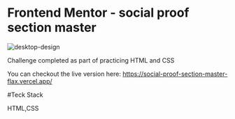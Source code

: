 # Frontend Mentor - social proof section master
![desktop-design](https://github.com/kunalkashi-web/social-proof-section-master/assets/138725519/715cd6ca-a653-45d2-bfda-30b8dcb85c5a)

Challenge completed as part of practicing HTML and CSS

You can checkout the live version here: https://social-proof-section-master-flax.vercel.app/

#Teck Stack

HTML,CSS
